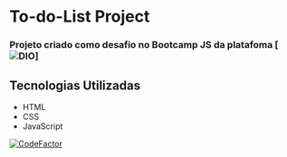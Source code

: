 # To-do-List Project

### Projeto criado como desafio no Bootcamp JS da platafoma [![DIO](https://www.dio.me/)]

## Tecnologias Utilizadas

* HTML
* CSS
* JavaScript

[![CodeFactor](https://www.codefactor.io/repository/github/fabifelicia/to-do-list-project/badge)](https://www.codefactor.io/repository/github/fabifelicia/to-do-list-project)
